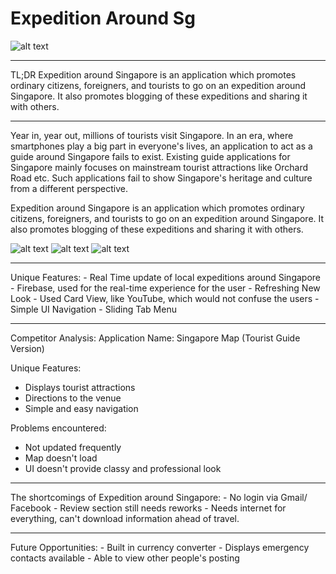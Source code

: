 # Expedition Around Sg

![alt text](https://asifexplore.com/img/new/secret_paladin_poster.jpg)
<hr>
TL;DR
Expedition around Singapore is an application which promotes ordinary citizens, foreigners, and tourists to go on an expedition around Singapore. It also promotes blogging of these expeditions and sharing it with others.
<hr/>
Year in, year out, millions of tourists visit Singapore. In an era, where smartphones play a big part in everyone's lives, an application to act as a guide around Singapore fails to exist. Existing guide applications for Singapore mainly focuses on mainstream tourist attractions like Orchard Road etc. Such applications fail to show Singapore's heritage and culture from a different perspective.

Expedition around Singapore is an application which promotes ordinary citizens, foreigners, and tourists to go on an expedition around Singapore. It also promotes blogging of these expeditions and sharing it with others.

![alt text](https://asifexplore.com/img/blog/tour_around_sg/hotspots.PNG)
![alt text](https://asifexplore.com/img/blog/tour_around_sg/hotspot_details.PNG)
![alt text](https://asifexplore.com/img/blog/tour_around_sg/hotspots.PNG)
<hr>
Unique Features:
- Real Time update of local expeditions around Singapore
- Firebase, used for the real-time experience for the user
- Refreshing New Look
- Used Card View, like YouTube, which would not confuse the users
- Simple UI Navigation
- Sliding Tab Menu
<hr>
Competitor Analysis:
Application Name: Singapore Map (Tourist Guide Version)

Unique Features:
- Displays tourist attractions
- Directions to the venue
- Simple and easy navigation

Problems encountered:
- Not updated frequently
- Map doesn't load
- UI doesn't provide classy and professional look
<hr>
The shortcomings of Expedition around Singapore:
- No login via Gmail/ Facebook
- Review section still needs reworks
- Needs internet for everything, can't download information ahead of travel.
<hr>
Future Opportunities:
- Built in currency converter
- Displays emergency contacts available
- Able to view other people's posting
